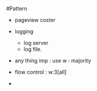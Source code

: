 #Pattern
 - pageview coster
 - logging
   - log server
   - log file.
 
 - any thing imp : use w : majority
 - flow control : w:3[all]
 - 
